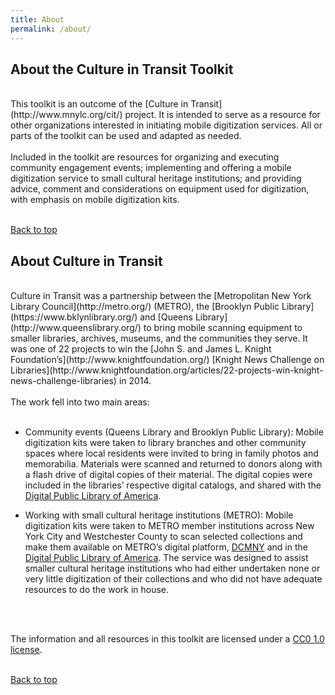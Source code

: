 ```yaml
---
title: About
permalink: /about/
---
```


<a name="top"></a>

## <a name="About the Culture in Transit Toolkit"></a>About the Culture in Transit Toolkit
<br/>
This toolkit is an outcome of the [Culture in Transit](http://www.mnylc.org/cit/) project. It is intended to serve as a resource for other organizations interested in initiating mobile digitization services. All or parts of the toolkit can be used and adapted as needed.
<br/>
<br/>
Included in the toolkit are resources for organizing and executing community engagement events; implementing and offering a mobile digitization service to small cultural heritage institutions; and providing advice, comment and considerations on equipment used for digitization, with emphasis on mobile digitization kits.
<br/>
<br/>

[Back to top](#top)
<br/>

## <a name="About Culture in Transit"></a>About Culture in Transit
<br/>
Culture in Transit was a partnership between the [Metropolitan New York Library Council](http://metro.org/) (METRO), the [Brooklyn Public Library](https://www.bklynlibrary.org/) and [Queens Library](http://www.queenslibrary.org/) to bring mobile scanning equipment to smaller libraries, archives, museums, and the communities they serve. It was one of 22 projects to win the [John S. and James L. Knight Foundation’s](http://www.knightfoundation.org/) [Knight News Challenge on Libraries](http://www.knightfoundation.org/articles/22-projects-win-knight-news-challenge-libraries) in 2014.
<br/>
<br/>
The work fell into two main areas:
<br/>
<br/>

- Community events (Queens Library and Brooklyn Public Library): Mobile digitization kits were taken to library branches and other community spaces where local residents were invited to bring in family photos and memorabilia. Materials were scanned and returned to donors along with a flash drive of digital copies of their material. The digital copies were included in the libraries’ respective digital catalogs, and shared with the [Digital Public Library of America](https://dp.la/).

- Working with small cultural heritage institutions (METRO): Mobile digitization kits were taken to METRO member institutions across New York City and Westchester County to scan selected collections and make them available on METRO’s digital platform, [DCMNY](http://dcmny.org/) and in the [Digital Public Library of America](https://dp.la/). The service was designed to assist smaller cultural heritage institutions who had either undertaken none or very little digitization of their collections and who did not have adequate resources to do the work in house.
<br/>
<br/>

The information and all resources in this toolkit are licensed under a [CC0 1.0 license](https://creativecommons.org/publicdomain/zero/1.0/).
<br/>
<br/>

[Back to top](#top)
<br/>
